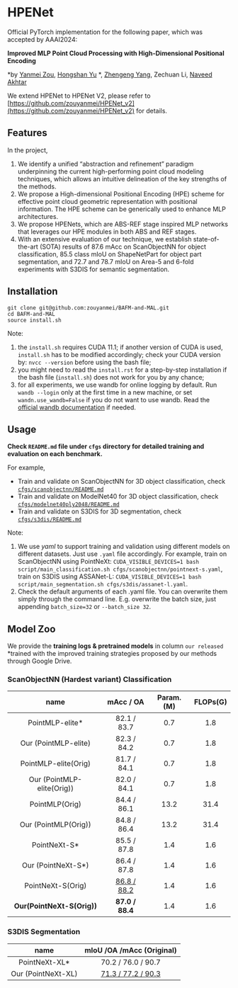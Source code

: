 # HPENet
Official PyTorch implementation for the following paper, which was accepted by AAAI2024:

**Improved MLP Point Cloud Processing with High-Dimensional Positional Encoding**

*by [Yanmei Zou](https://orcid.org/my-orcid?orcid=0000-0002-9102-8724), [Hongshan Yu](http://eeit.hnu.edu.cn/info/1289/4535.htm) *, [Zhengeng Yang](https://gsy.hunnu.edu.cn/info/1071/3537.htm), Zechuan Li, [Naveed Akhtar](https://findanexpert.unimelb.edu.au/profile/1050019-naveed-akhtar)

We extend HPENet to HPENet V2, please refer to [https://github.com/zouyanmei/HPENet_v2](https://github.com/zouyanmei/HPENet_v2) for details.

## Features
In the project, 
1. We identify a unified “abstraction and refinement” paradigm underpinning the current high-performing point cloud modeling techniques, which allows an intuitive  delineation of the key strengths of the methods.
2. We propose a High-dimensional Positional Encoding (HPE) scheme for effective point cloud geometric representation with positional information. The HPE scheme can be generically used to enhance MLP architectures.
3. We propose HPENets, which are ABS-REF stage inspired MLP networks that leverages our HPE modules in both ABS and REF stages.
4. With an extensive evaluation of our technique, we establish state-of-the-art (SOTA) results of 87.6 mAcc on ScanObjectNN for object classification, 85.5 class mIoU on ShapeNetPart for object part segmentation, and 72.7 and 78.7 mIoU on Area-5 and 6-fold experiments with S3DIS for semantic segmentation.



## Installation

```
git clone git@github.com:zouyanmei/BAFM-and-MAL.git
cd BAFM-and-MAL
source install.sh
```
Note:  

1) the `install.sh` requires CUDA 11.1; if another version of CUDA is used,  `install.sh` has to be modified accordingly; check your CUDA version by: `nvcc --version` before using the bash file;
2) you might need to read the `install.rst` for a step-by-step installation if the bash file (`install.sh`) does not work for you by any chance;
3) for all experiments, we use wandb for online logging by default. Run `wandb --login` only at the first time in a new machine, or set `wandn.use_wandb=False` if you do not want to use wandb. Read the [official wandb documentation](https://docs.wandb.ai/quickstart) if needed.



## Usage 

**Check `README.md` file under `cfgs` directory for detailed training and evaluation on each benchmark.**  

For example, 
* Train and validate on ScanObjectNN for 3D object classification, check [`cfgs/scanobjectnn/README.md`](cfgs/scanobjectnn/README.md)
* Train and validate on ModelNet40 for 3D object classification, check [`cfgs/modelnet40ply2048/README.md`](cfgs/modelnet40ply2048/README.md)
* Train and validate on S3DIS for 3D segmentation, check [`cfgs/s3dis/README.md`](cfgs/s3dis/README.md)

Note:  
1. We use *yaml* to support training and validation using different models on different datasets. Just use `.yaml` file accordingly. For example, train on ScanObjectNN using PointNeXt: `CUDA_VISIBLE_DEVICES=1 bash script/main_classification.sh cfgs/scanobjectnn/pointnext-s.yaml`, train on S3DIS using ASSANet-L: `CUDA_VISIBLE_DEVICES=1 bash script/main_segmentation.sh cfgs/s3dis/assanet-l.yaml`.  
2. Check the default arguments of each .yaml file. You can overwrite them simply through the command line. E.g. overwrite the batch size, just appending `batch_size=32` or `--batch_size 32`.  


## Model Zoo

We provide the **training logs & pretrained models** in column `our released`  *trained with the improved training strategies proposed by our methods through Google Drive. 

### ScanObjectNN (Hardest variant) Classification


|       name           |    mAcc / OA     |                 Param.(M)                  | FLOPs(G)
| :-------------------: | :----------------------------: | :----------------------------------------------------------: | :----------------------------:
| PointMLP-elite*      | 82.1 / 83.7 |                    0.7   |  1.8
| Our (PointMLP-elite) | 82.3 / 84.2                    |   0.7   |  1.8
| PointMLP-elite(Orig) | 81.7  / 84.1  | 0.7 | 1.8
| Our (PointMLP-elite(Orig))        | 82.0 / 84.1 | 0.7 | 1.8
| PointMLP(Orig)     | 84.4 / 86.1  | 13.2  | 31.4
| Our (PointMLP(Orig))  |  84.8 / 86.4 | 13.2 | 31.4           
| PointNeXt-S*  | 85.5 / 87.8  | 1.4 | 1.6     
| Our (PointNeXt-S*)  | 86.4 / 87.8 | 1.4 | 1.6     
| PointNeXt-S(Orig) | [86.8 / 88.2](https://drive.google.com/drive/folders/1A584C9x5uAqppbjNNiVqlA_7uOOOlEII?usp=sharing) | 1.4 | 1.6  
| **Our(PointNeXt-S(Orig))** | **87.0 / 88.4** | 1.4 | 1.6




### S3DIS Segmentation

|       name             |    mIoU /OA /mAcc (Original)                 
| :--------------:       | :----------------------------: 
|    	PointNeXt-XL*      |      70.2 / 76.0 / 90.7           
|    	Our (PointNeXt-XL) |      [71.3 / 77.2 / 90.3](https://drive.google.com/drive/folders/130hZ4FmVsITNSdRQocYeQtHcdJCAyxFS)   










